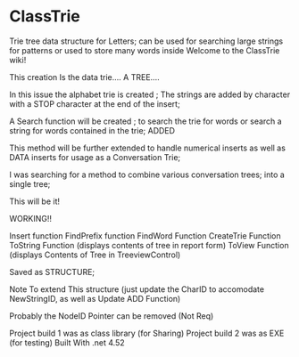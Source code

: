 # ClassTrie
Trie tree data structure for Letters; can be used for searching large strings for patterns or used to store many words inside 
Welcome to the ClassTrie wiki!


This creation Is the data trie.... A TREE....

In this issue the alphabet trie is created ; The strings are added by character with a STOP character at the end of the insert;

A Search function will be created ; to search the trie for words or search a string for words contained in the trie; ADDED

This method will be further extended to handle numerical inserts as well as DATA inserts for usage as a Conversation Trie;

I was searching for a method to combine various conversation trees; into a single tree; 

This will be it!

WORKING!!

Insert function 
FindPrefix function
FindWord Function 
CreateTrie Function 
ToString Function (displays contents of tree in report form)
ToView Function (displays Contents of Tree in TreeviewControl)


Saved as STRUCTURE; 

Note To extend This structure (just update the CharID to accomodate NewStringID, as well as Update ADD Function)

Probably the NodeID Pointer can be removed (Not Req)

Project build 1 was as class library (for Sharing)
Project build 2 was as EXE (for testing) 
Built With .net 4.52


